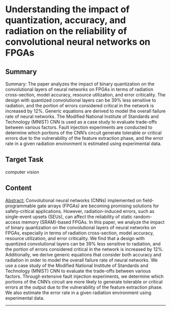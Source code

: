 # Understanding the impact of quantization, accuracy, and radiation on the reliability of convolutional neural networks on FPGAs

## Summary

Summary: The paper analyzes the impact of binary quantization on the convolutional layers of neural networks on FPGAs in terms of radiation cross-section, model accuracy, resource utilization, and error criticality. The design with quantized convolutional layers can be 39% less sensitive to radiation, and the portion of errors considered critical in the network is increased by 12%. Generic equations are derived to model the overall failure rate of neural networks. The Modified National Institute of Standards and Technology (MNIST) CNN is used as a case study to evaluate trade-offs between various factors. Fault injection experiments are conducted to determine which portions of the CNN’s circuit generate tolerable or critical errors due to the vulnerability of the feature extraction phase, and the error rate in a given radiation environment is estimated using experimental data.


## Target Task

computer vision

## Content

<Abstract:>
Convolutional neural networks (CNNs) implemented on field-programmable gate arrays (FPGAs) are becoming promising solutions for safety-critical applications. However, radiation-induced errors, such as single-event upsets (SEUs), can affect the reliability of static random-access memory (SRAM)-based FPGAs. In this paper, we analyze the impact of binary quantization on the convolutional layers of neural networks on FPGAs, especially in terms of radiation cross-section, model accuracy, resource utilization, and error criticality. We find that a design with quantized convolutional layers can be 39% less sensitive to radiation, and the portion of errors considered critical in the network is increased by 12%. Additionally, we derive generic equations that consider both accuracy and radiation in order to model the overall failure rate of neural networks. We use a case study of the Modified National Institute of Standards and Technology (MNIST) CNN to evaluate the trade-offs between various factors. Through extensive fault injection experiments, we determine which portions of the CNN’s circuit are more likely to generate tolerable or critical errors at the output due to the vulnerability of the feature extraction phase. We also estimate the error rate in a given radiation environment using experimental data.



---

